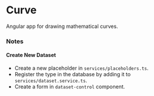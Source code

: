 # Curve
Angular app for drawing mathematical curves.

### Notes
#### Create New Dataset
- Create a new placeholder in `services/placeholders.ts`.
- Register the type in the database by adding it to `services/dataset.service.ts`. 
- Create a form in `dataset-control` component.